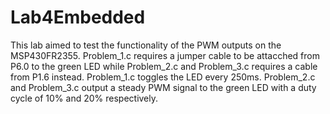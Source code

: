 # Lab4Embedded

This lab aimed to test the functionality of the PWM outputs on the MSP430FR2355. Problem_1.c requires a jumper cable to be attacched from P6.0 to the green LED while Problem_2.c and Problem_3.c requires a cable from P1.6 instead. Problem_1.c toggles the LED every 250ms. Problem_2.c and Problem_3.c output a steady PWM signal to the green LED with a duty cycle of 10% and 20% respectively. 
